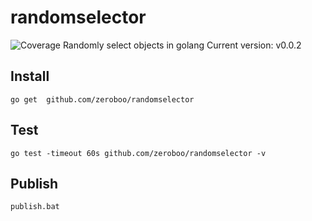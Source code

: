 # randomselector
![Coverage](https://img.shields.io/badge/Coverage-77.4%25-brightgreen)
Randomly select objects in golang
Current version: v0.0.2
## Install 
```console
go get  github.com/zeroboo/randomselector
```

## Test
```console
go test -timeout 60s github.com/zeroboo/randomselector -v
```

## Publish
```console
publish.bat
```

